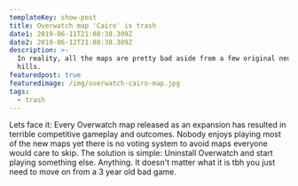```yaml
---
templateKey: show-post
title: Overwatch map 'Cairo' is trash
date1: 2019-06-11T21:08:38.309Z
date2: 2019-06-12T21:08:38.309Z
description: >-
  In reality, all the maps are pretty bad aside from a few original neutral
  hills.
featuredpost: true
featuredimage: /img/overwatch-cairo-map.jpg
tags:
  - trash
---
```

Lets face it: Every Overwatch map released as an expansion has resulted in terrible competitive gameplay and outcomes. Nobody enjoys playing most of the new maps yet there is no voting system to avoid maps everyone would care to skip. The solution is simple: Uninstall Overwatch and start playing something else. Anything. It doesn't matter what it is tbh you just need to move on from a 3 year old bad game.
